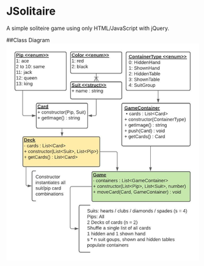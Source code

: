 # JSolitaire
A simple soliteire game using only HTML/JavaScript with jQuery.

##Class Diagram
![Class Diagram](https://github.com/victorprospero/games/blob/main/diagrams/JSolitaire%20(ClassDiagram).jpeg?raw=true)
